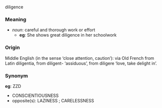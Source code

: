 diligence
### Meaning
+ _noun_: careful and thorough work or effort
	+ __eg__: She shows great diligence in her schoolwork

### Origin

Middle English (in the sense ‘close attention, caution’): via Old French from Latin diligentia, from diligent- ‘assiduous’, from diligere ‘love, take delight in’.

### Synonym

__eg__: ZZD

+ CONSCIENTIOUSNESS
+ opposite(s): LAZINESS ; CARELESSNESS


